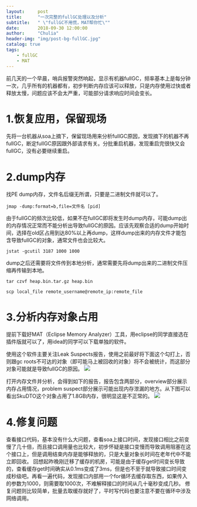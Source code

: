 ```yaml
---
layout:     post
title:      "一次完整的fullGC处理以及分析"
subtitle:   " \"fullGC不用慌，MAT帮你忙\""
date:       2018-09-30 12:00:00
author:     "Chulia"
header-img: "img/post-bg-fullGC.jpg"
catalog: true
tags:
    - fullGC
    - MAT
---
```


前几天的一个早晨，哨兵报警突然响起，显示有机器fullGC，频率基本上是每分钟一次，几乎所有的机器都有，初步判断内存应该可以释放，只是内存使用过快或者释放太慢，问题应该不会太严重，可能部分请求响应时间会变长。

# 1.恢复应用，保留现场
先将一台机器从soa上摘下，保留现场用来分析fullGC原因，发现摘下的机器不再fullGC，断定fullGC原因跟外部请求有关。分批重启机器，发现重启完很快又会fullGC，没有必要继续重启。

# 2.dump内存
找PE dump内存，文件名后缀无所谓，只要是二进制文件就可以了。

`jmap -dump:format=b,file=文件名 [pid]`

由于fullGC的频次比较低，如果不在fullGC即将发生时dump内存，可能dump出的内存情况正常而不能分析出导致fullGC的原因。应该先观察合适的dump开始时间，选择在old区占用到达80%以上再dump，这样dump出来的内存文件才能包含导致fullGC的对象，通常文件也会比较大。

`jstat -gcutil 3187 1000 1000`

dump之后还需要将文件传到本地分析，通常需要先将dump出来的二进制文件压缩再传输到本地。

`tar czvf heap.bin.tar.gz heap.bin`

`scp local_file remote_username@remote_ip:remote_file`

# 3.分析内存对象占用
提前下载好MAT（Eclipse Memory Analyzer）工具，用eclipse的同学直接选在插件版就可以了，用idea的同学可以下载单独的软件。

使用这个软件主要关注Leak Suspects报告，使用之前最好将下面这个勾打上，否则跟gc roots不可达的对象（即可能马上被回收的对象）将不会被统计，而这部分对象可能就是导致fullGC的原因。
![](https://ws1.sinaimg.cn/large/708e88fegy1fu02ewdua2j20r80fvn2p.jpg)

打开内存文件并分析，会得到如下的报告，报告包含两部分，overview部分展示内存占用情况，problem suspect部分展示可能出现内存泄漏的地方。从下图可以看出SkuDTO这个对象占用了1.8GB内存，很明显这是不正常的。
![](https://ws1.sinaimg.cn/large/708e88fegy1fu02qnj63uj20r80mbdop.jpg)

# 4.修复问题
查看接口代码，基本没有什么大问题，查看soa上接口时间，发现接口相比之前变慢了几十倍，而且接口调用量也比较大，初步怀疑是接口变慢而导致调用阻塞在这个接口上，但是调用结束内存是能够释放的，只是大量对象长时间在老年代中不能立即回收。
回想起昨晚刚迁移了缓存的机房，可能是由于缓存get时间变长导致的，查看缓存get时间确实从0.1ms变成了3ms，但是也不至于就导致接口时间变成秒级吧。再看一遍代码，发现接口内部用一个for循环去缓存取东西，如果传入的参数为1000，则需要取1000次，不难解释接口的时间从几十毫秒变成几秒。
修复问题则比较简单，批量去取缓存就好了，平时写代码也要注意不要在循环中涉及网络调用。